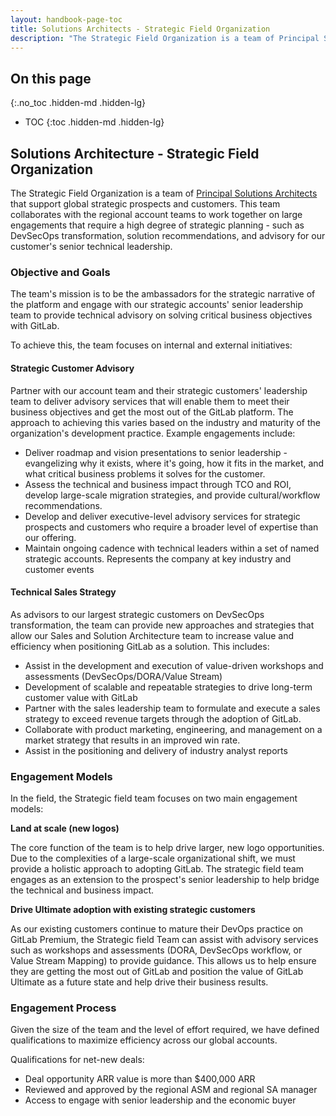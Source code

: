 ```yaml
---
layout: handbook-page-toc
title: Solutions Architects - Strategic Field Organization
description: "The Strategic Field Organization is a team of Principal Solutions Architects that support global strategic sales opportunities and customers."
---
```

## On this page
{:.no_toc .hidden-md .hidden-lg}

- TOC
{:toc .hidden-md .hidden-lg}

## Solutions Architecture - Strategic Field Organization

The Strategic Field Organization is a team of [Principal Solutions Architects](/job-families/sales/solutions-architect/#principal-solutions-architect-responsibilities) that support global strategic prospects and customers. This team collaborates with the regional account teams to work together on large engagements that require a high degree of strategic planning - such as DevSecOps transformation, solution recommendations, and advisory for our customer's senior technical leadership.

### Objective and Goals

The team's mission is to be the ambassadors for the strategic narrative of the platform and engage with our strategic accounts' senior leadership team to provide technical advisory on solving critical business objectives with GitLab.

To achieve this, the team focuses on internal and external initiatives:

#### Strategic Customer Advisory
Partner with our account team and their strategic customers' leadership team to deliver advisory services that will enable them to meet their business objectives and get the most out of the GitLab platform. The approach to achieving this varies based on the industry and maturity of the organization's development practice. Example engagements include:
* Deliver roadmap and vision presentations to senior leadership - evangelizing why it exists, where it's going, how it fits in the market, and what critical business problems it solves for the customer. 
* Assess the technical and business impact through TCO and ROI, develop large-scale migration strategies, and provide cultural/workflow recommendations.
* Develop and deliver executive-level advisory services for strategic prospects and customers who require a broader level of expertise than our offering.
* Maintain ongoing cadence with technical leaders within a set of named strategic accounts.
Represents the company at key industry and customer events

#### Technical Sales Strategy
As advisors to our largest strategic customers on DevSecOps transformation, the team can provide new approaches and strategies that allow our Sales and Solution Architecture team to increase value and efficiency when positioning GitLab as a solution. This includes:
* Assist in the development and execution of value-driven workshops and assessments (DevSecOps/DORA/Value Stream)
* Development of scalable and repeatable strategies to drive long-term customer value with GitLab
* Partner with the sales leadership team to formulate and execute a sales strategy to exceed revenue targets through the adoption of GitLab.
* Collaborate with product marketing, engineering, and management on a market strategy that results in an improved win rate.
* Assist in the positioning and delivery of industry analyst reports

### Engagement Models

In the field, the Strategic field team focuses on two main engagement models:

**Land at scale (new logos)**

The core function of the team is to help drive larger, new logo opportunities.  Due to the complexities of a large-scale organizational shift, we must provide a holistic approach to adopting GitLab. The strategic field team engages as an extension to the prospect's senior leadership to help bridge the technical and business impact.  

**Drive Ultimate adoption with existing strategic customers**

As our existing customers continue to mature their DevOps practice on GitLab Premium, the Strategic field Team can assist with advisory services such as workshops and assessments (DORA, DevSecOps workflow, or Value Stream Mapping) to provide guidance. This allows us to help ensure they are getting the most out of GitLab and position the value of GitLab Ultimate as a future state and help drive their business results.

### Engagement Process

Given the size of the team and the level of effort required, we have defined qualifications to maximize efficiency across our global accounts.

Qualifications for net-new deals:
* Deal opportunity ARR value is more than $400,000 ARR
* Reviewed and approved by the regional ASM and regional SA manager
* Access to engage with senior leadership and the economic buyer
